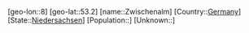 ﻿---
location: [53.2,8]
type: City
tags:
- geo/City


SpocWebEntityId: 35864
isDeleted: false
confidential: public

---
[geo-lon::8]
[geo-lat::53.2]
[name::Zwischenalm]
[Country::[Germany](geo/Continent/Europe/Germany.md)]
[State::[Niedersachsen](geo/Continent/Europe/Germany/Niedersachsen.md)]
[Population::]
[Unknown::]


